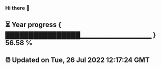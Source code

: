 ### Hi there 👋
⏳ Year progress { ████████████████▁▁▁▁▁▁▁▁▁▁▁▁▁▁ } 56.58 %
---
⏰ Updated on Tue, 26 Jul 2022 12:17:24 GMT
---
